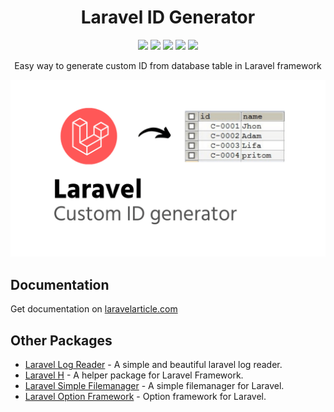 <h1 align="center">Laravel ID Generator</h1>
<p align="center">
    <a href="https://packagist.org/packages/haruncpi/laravel-id-generator"><img src="https://badgen.net/packagist/v/haruncpi/laravel-id-generator" /></a>
    <a href="https://creativecommons.org/licenses/by/4.0/"><img src="https://badgen.net/badge/licence/CC BY 4.0/23BCCB" /></a>
     <a href=""><img src="https://badgen.net/packagist/dt/haruncpi/laravel-id-generator"/></a>
    <a href="https://twitter.com/laravelarticle"><img src="https://badgen.net/badge/twitter/@laravelarticle/1DA1F2?icon&label" /></a>
    <a href="https://facebook.com/laravelarticle"><img src="https://badgen.net/badge/facebook/laravelarticle/3b5998"/></a>
</p>
<p align="center">Easy way to generate custom ID from database table in Laravel framework</p>

![Image description](preview.png)

## Documentation
Get documentation on [laravelarticle.com](https://laravelarticle.com/laravel-custom-id-generator)

## Other Packages
- [Laravel Log Reader](https://github.com/haruncpi/laravel-log-reader) - A simple and beautiful laravel log reader.
- [Laravel H](https://github.com/haruncpi/laravel-h) - A helper package for Laravel Framework.
- [Laravel Simple Filemanager](https://github.com/haruncpi/laravel-simple-filemanager) - A simple filemanager for Laravel.
- [Laravel Option Framework](https://github.com/haruncpi/laravel-option-framework) - Option framework for Laravel.

